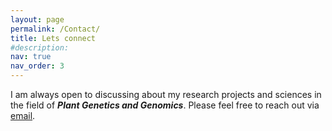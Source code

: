 ```yaml
---
layout: page
permalink: /Contact/
title: Lets connect
#description: 
nav: true
nav_order: 3
---
```


I am always open to discussing about my research projects and sciences in the field of ***Plant Genetics and Genomics***. Please feel free to reach out via [email](mali1990@yahoo.com).
